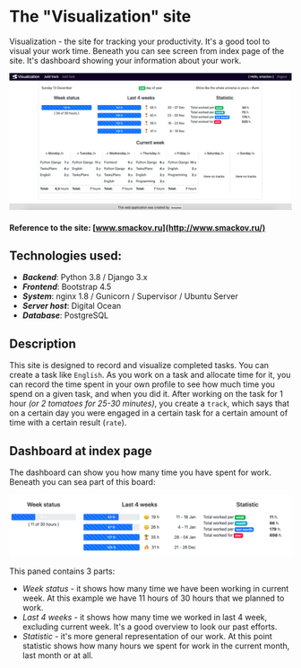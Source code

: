 # The "Visualization" site

Visualization - the site for tracking your productivity. It's a good tool to visual your work time.
Beneath you can see screen from index page of the site. It's dashboard showing your information about your work.

![Index page](./readme_assets/index_page.png)

#### Reference to the site: [www.smackov.ru](http://www.smackov.ru/)
## Technologies used:

* ___Backend___: Python 3.8 / Django 3.x
* ___Frontend___: Bootstrap 4.5
* ___System___: nginx 1.8 / Gunicorn / Supervisor / Ubuntu Server
* ___Server host___: Digital Ocean
* ___Database___: PostgreSQL

## Description

This site is designed to record and visualize completed tasks. You can create a task like `English`. As you work on a task and allocate time for it, you can record the time spent in your own profile to see how much time you spend on a given task, and when you did it. After working on the task for 1 hour _(or 2 tomatoes for 25-30 minutes)_, you create a `track`, which says that on a certain day you were engaged in a certain task for a certain amount of time with a certain result (`rate`).

## Dashboard at index page

The dashboard can show you how many time you have spent for work. Beneath you can sea part of this board:

![Statistic on the dashboard](./readme_assets/dashboard_statistic.png)

This paned contains 3 parts:
* _Week status_ - it shows how many time we have been working in current week. At this example we have 11 hours of 30 hours that we planned to work.
* _Last 4 weeks_ - it shows how many time we worked in last 4 week, excluding current week. It's a good overview to look our past efforts.
* _Statistic_ - it's more general representation of our work. At this point statistic shows how many hours we spent for work in the current month, last month or at all.
